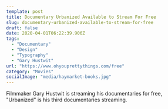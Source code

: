 ```yaml
---
template: post
title: Documentary Urbanized Available to Stream For Free
slug: documentary-urbanized-available-to-stream-for-free
draft: false
date: 2020-04-01T06:22:39.906Z
tags:
  - "Documentary"
  - "Design"
  - "Typography"
  - "Gary Hustwit"
url: "https://www.ohyouprettythings.com/free"
category: "Movies"
socialImage: "media/haymarket-books.jpg"
---
```

Filmmaker Gary Hustwit is streaming his documentaries for free, "Urbanized" is his third documentaries streaming.
